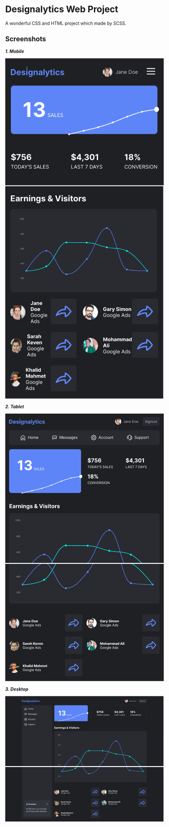 # Designalytics Web Project

A wonderful CSS and HTML project which made by SCSS. 



## Screenshots

***1. Mobile***

![Alt text](image-4.png)
![Alt text](image-5.png)

***2. Tablet***

![Alt text](image-2.png)
![Alt text](image-3.png)

***3. Desktop***

![Alt text](image.png)
![Alt text](image-1.png)

